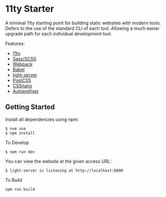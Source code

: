 # 11ty Starter

A minimal 11ty starting point for building static websites with modern tools. Defers to the use of the standard CLI of each tool. Allowing a much easier upgrade path for each individual development tool.

Features:
- [11ty](https://www.11ty.io/)
- [Sass/SCSS](https://github.com/sass/node-sass)
- [Webpack](https://webpack.js.org/)
- [Babel](https://babeljs.io/)
- [light-server](https://github.com/txchen/light-server)
- [PostCSS](https://postcss.org/)
- [CSSnano](https://cssnano.co/)
- [Autoprefixer](https://github.com/postcss/autoprefixer)

## Getting Started

Install all dependencies using npm:

```
$ nvm use
$ npm install
```

To Develop

```
$ npm run dev
```

You can view the website at the given access URL:
```
$ light-server is listening at http://localhost:8000
```

To Build

```
npm run build
```
